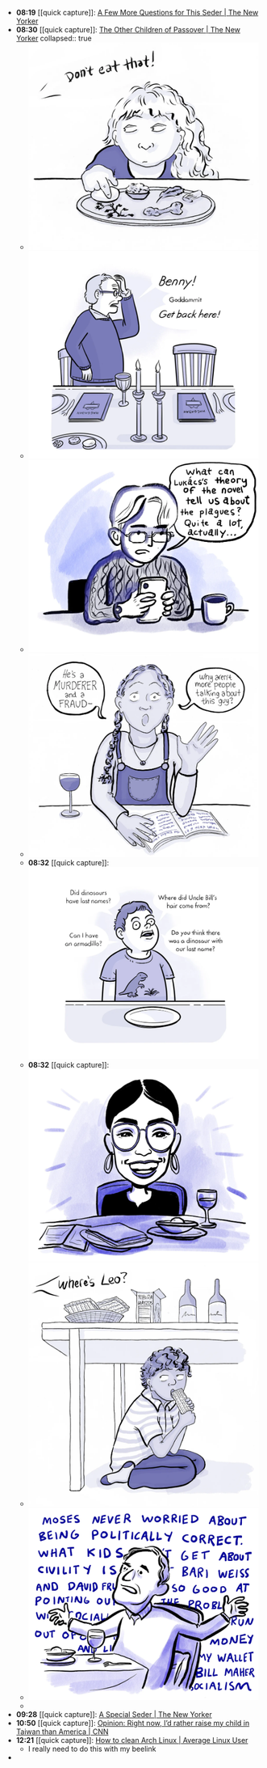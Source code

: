 - **08:19** [[quick capture]]:  [A Few More Questions for This Seder | The New Yorker](https://www.newyorker.com/humor/daily-shouts/a-few-more-questions-for-this-seder)
- **08:30** [[quick capture]]:  [The Other Children of Passover | The New Yorker](https://www.newyorker.com/humor/daily-shouts/the-other-children-of-passover?utm_source=nl&utm_brand=tny&utm_mailing=TNY_Humor_042224&utm_campaign=aud-dev&utm_medium=email&bxid=5be9e91324c17c6adf030df0&cndid=31901235&esrc=bounceX&utm_term=TNY_Humor)
  collapsed:: true
	- ![image.png](../assets/image_1713961860027_0.png)
	- ![image.png](../assets/image_1713961886763_0.png)
	- ![image.png](../assets/image_1713961913654_0.png)
	- ![image.png](../assets/image_1713961926735_0.png)
	- **08:32** [[quick capture]]: ![17139619427717637150428318508465](../assets/17139619427717637150428318508465.webp)
	- **08:32** [[quick capture]]: ![17139619655207885803116585684995](../assets/17139619655207885803116585684995.webp)
	- ![image.png](../assets/image_1713962029115_0.png)
	- ![image.png](../assets/image_1713962043702_0.png)
	-
- **09:28** [[quick capture]]:  [A Special Seder | The New Yorker](https://www.newyorker.com/magazine/2016/04/25/a-special-seder?utm_source=nl&utm_brand=tny&utm_mailing=TNY_Humor_042224&utm_campaign=aud-dev&utm_medium=email&bxid=5be9e91324c17c6adf030df0&cndid=31901235&esrc=bounceX&utm_term=TNY_Humor)
- **10:50** [[quick capture]]:  [Opinion: Right now, I’d rather raise my child in Taiwan than America | CNN](https://www.cnn.com/2024/04/22/opinions/taiwan-view-2024-us-election-wei/index.html)
- **12:21** [[quick capture]]:  [How to clean Arch Linux | Average Linux User](https://averagelinuxuser.com/clean-arch-linux/)
	- I really need to do this with my beelink
-